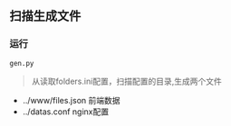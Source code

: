 ## 扫描生成文件

### 运行

`gen.py`

> 从读取folders.ini配置，扫描配置的目录,生成两个文件
    
- ../www/files.json  前端数据
- ../datas.conf  nginx配置

